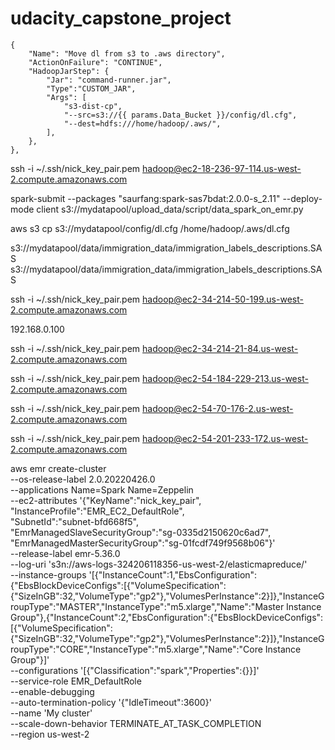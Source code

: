 # udacity_capstone_project


    {
        "Name": "Move dl from s3 to .aws directory",
        "ActionOnFailure": "CONTINUE",
        "HadoopJarStep": {
            "Jar": "command-runner.jar",
            "Type":"CUSTOM_JAR",
            "Args": [
                "s3-dist-cp",
                "--src=s3://{{ params.Data_Bucket }}/config/dl.cfg",
                "--dest=hdfs:///home/hadoop/.aws/",
            ],
        },
    },
ssh -i ~/.ssh/nick_key_pair.pem hadoop@ec2-18-236-97-114.us-west-2.compute.amazonaws.com

spark-submit --packages "saurfang:spark-sas7bdat:2.0.0-s_2.11" --deploy-mode client s3://mydatapool/upload_data/script/data_spark_on_emr.py


aws s3 cp s3://mydatapool/config/dl.cfg /home/hadoop/.aws/dl.cfg

s3://mydatapool/data/immigration_data/immigration_labels_descriptions.SAS
s3://mydatapool/data/immigration_data/immigration_labels_descriptions.SAS


ssh -i ~/.ssh/nick_key_pair.pem hadoop@ec2-34-214-50-199.us-west-2.compute.amazonaws.com


192.168.0.100


ssh -i ~/.ssh/nick_key_pair.pem hadoop@ec2-34-214-21-84.us-west-2.compute.amazonaws.com

ssh -i ~/.ssh/nick_key_pair.pem hadoop@ec2-54-184-229-213.us-west-2.compute.amazonaws.com


ssh -i ~/.ssh/nick_key_pair.pem hadoop@ec2-54-70-176-2.us-west-2.compute.amazonaws.com

ssh -i ~/.ssh/nick_key_pair.pem hadoop@ec2-54-201-233-172.us-west-2.compute.amazonaws.com



aws emr create-cluster \
        --os-release-label 2.0.20220426.0 \
        --applications Name=Spark Name=Zeppelin \
        --ec2-attributes '{"KeyName":"nick_key_pair",\
                           "InstanceProfile":"EMR_EC2_DefaultRole",\
                           "SubnetId":"subnet-bfd668f5",\
                           "EmrManagedSlaveSecurityGroup":"sg-0335d2150620c6ad7",\
                           "EmrManagedMasterSecurityGroup":"sg-01fcdf749f9568b06"}'\
        --release-label emr-5.36.0 \
        --log-uri 's3n://aws-logs-324206118356-us-west-2/elasticmapreduce/' \
        --instance-groups '[{"InstanceCount":1,"EbsConfiguration":{"EbsBlockDeviceConfigs":[{"VolumeSpecification":{"SizeInGB":32,"VolumeType":"gp2"},"VolumesPerInstance":2}]},"InstanceGroupType":"MASTER","InstanceType":"m5.xlarge","Name":"Master Instance Group"},{"InstanceCount":2,"EbsConfiguration":{"EbsBlockDeviceConfigs":[{"VolumeSpecification":{"SizeInGB":32,"VolumeType":"gp2"},"VolumesPerInstance":2}]},"InstanceGroupType":"CORE","InstanceType":"m5.xlarge","Name":"Core Instance Group"}]' \
        --configurations '[{"Classification":"spark","Properties":{}}]' \
        --service-role EMR_DefaultRole \
        --enable-debugging \
        --auto-termination-policy '{"IdleTimeout":3600}' \
        --name 'My cluster' \
        --scale-down-behavior TERMINATE_AT_TASK_COMPLETION \
        --region us-west-2